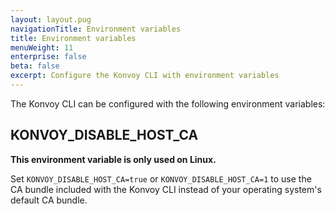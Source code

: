 ```yaml
---
layout: layout.pug
navigationTitle: Environment variables
title: Environment variables
menuWeight: 11
enterprise: false
beta: false
excerpt: Configure the Konvoy CLI with environment variables
---
```


The Konvoy CLI can be configured with the following environment variables:

## KONVOY_DISABLE_HOST_CA

**This environment variable is only used on Linux.**

Set `KONVOY_DISABLE_HOST_CA=true` or `KONVOY_DISABLE_HOST_CA=1` to use the CA bundle included with the Konvoy CLI instead of your operating system's default CA bundle.
